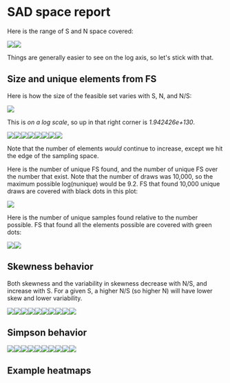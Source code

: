 SAD space report
================

Here is the range of S and N space covered:

![](report_files/figure-markdown_github/plot%20sn%20space-1.png)![](report_files/figure-markdown_github/plot%20sn%20space-2.png)

Things are generally easier to see on the log axis, so let's stick with that.

Size and unique elements from FS
--------------------------------

Here is how the size of the feasible set varies with S, N, and N/S:

![](report_files/figure-markdown_github/plot%20size%20of%20fs%201-1.png)

This is *on a log scale*, so up in that right corner is *1.942426e+130*.

![](report_files/figure-markdown_github/plot%20size%20of%20fs%202-1.png)![](report_files/figure-markdown_github/plot%20size%20of%20fs%202-2.png)![](report_files/figure-markdown_github/plot%20size%20of%20fs%202-3.png)![](report_files/figure-markdown_github/plot%20size%20of%20fs%202-4.png)![](report_files/figure-markdown_github/plot%20size%20of%20fs%202-5.png)![](report_files/figure-markdown_github/plot%20size%20of%20fs%202-6.png)![](report_files/figure-markdown_github/plot%20size%20of%20fs%202-7.png)![](report_files/figure-markdown_github/plot%20size%20of%20fs%202-8.png)

Note that the number of elements *would* continue to increase, except we hit the edge of the sampling space.

Here is the number of unique FS found, and the number of unique FS over the number that exist. Note that the number of draws was 10,000, so the maximum possible log(nunique) would be 9.2. FS that found 10,000 unique draws are covered with black dots in this plot:

![](report_files/figure-markdown_github/nunique%201-1.png)

Here is the number of unique samples found relative to the number possible. FS that found all the elements possible are covered with green dots:

![](report_files/figure-markdown_github/nunique%202-1.png)![](report_files/figure-markdown_github/nunique%202-2.png)

Skewness behavior
-----------------

Both skewness and the variability in skewness decrease with N/S, and increase with S. For a given S, a higher N/S (so higher N) will have lower skew and lower variability.

![](report_files/figure-markdown_github/skewness-1.png)![](report_files/figure-markdown_github/skewness-2.png)![](report_files/figure-markdown_github/skewness-3.png)![](report_files/figure-markdown_github/skewness-4.png)![](report_files/figure-markdown_github/skewness-5.png)![](report_files/figure-markdown_github/skewness-6.png)![](report_files/figure-markdown_github/skewness-7.png)![](report_files/figure-markdown_github/skewness-8.png)![](report_files/figure-markdown_github/skewness-9.png)![](report_files/figure-markdown_github/skewness-10.png)

Simpson behavior
----------------

![](report_files/figure-markdown_github/simpson-1.png)![](report_files/figure-markdown_github/simpson-2.png)![](report_files/figure-markdown_github/simpson-3.png)![](report_files/figure-markdown_github/simpson-4.png)![](report_files/figure-markdown_github/simpson-5.png)![](report_files/figure-markdown_github/simpson-6.png)![](report_files/figure-markdown_github/simpson-7.png)![](report_files/figure-markdown_github/simpson-8.png)![](report_files/figure-markdown_github/simpson-9.png)![](report_files/figure-markdown_github/simpson-10.png)

Example heatmaps
----------------
